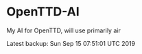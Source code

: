 # OpenTTD-AI
My AI for OpenTTD, will use primarily air

Latest backup: Sun Sep 15 07:51:01 UTC 2019

